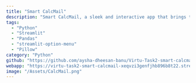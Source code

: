 ```yaml
---
title: "Smart CalcMail"
description: "Smart CalcMail, a sleek and interactive app that brings together smart calculations and quick email automation."
tags:
  - "Python"
  - "Streamlit"
  - "Pandas"
  - "streamlit-option-menu"
  - "Pillow"
category: "Python"
github: "https://github.com/aysha-dheesan-banu/Virtu-Task2-smart-calcmail"
webapp: "https://virtu-task2-smart-calcmail-xeqvzi3genfjhb896b8t22.streamlit.app/"
image: "/Assets/CalcMail.png"
---
```

